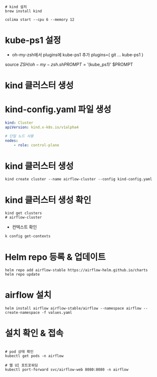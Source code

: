 

```shell
# kind 설치
brew install kind
```

```
colima start --cpu 6 --memory 12
```

# kube-ps1 설정
* oh-my-zsh에서 plugins에 kube-ps1 추가
plugins=(
git
...
kube-ps1
)

source $ZSH/oh-my-zsh.sh
PROMPT= '$(kube_ps1)' $PROMPT


# kind 클러스터 생성

# kind-config.yaml 파일 생성
```yaml
kind: Cluster
apiVersion: kind.x-k8s.io/v1alpha4

# 단일 노드 사용
nodes:
    - role: control-plane

```

# kind 클러스터 생성

```shell
kind create cluster --name airflow-cluster --config kind-config.yaml
```
# kind 클러스터 생성 확인
```shell
kind get clusters
# airflow-cluster
```

* 컨텍스트 확인
```shell
k config get-contexts
```


# Helm repo 등록 & 업데이트
```shell
helm repo add airflow-stable https://airflow-helm.github.io/charts
helm repo update
```

# airflow 설치
```shell
helm install airflow airflow-stable/airflow --namespace airflow --create-namespace -f values.yaml
```

# 설치 확인 & 접속
```shell

# pod 상태 확인
kubectl get pods -n airflow

# 웹 UI 포트포워딩
kubectl port-forward svc/airflow-web 8080:8080 -n airflow
```
